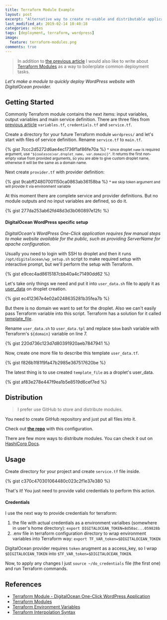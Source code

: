 ```yaml
---
title: Terraform Module Example
layout: post
excerpt: "Alternative way to create re-usable and distributable application infrastructure with Terraform."
last_modified_at: 2019-02-14 10:40:18
categories: notes
tags: [deployment, terraform, wordpress]
image:
  feature: terraform-modules.png
comments: true
---
```


> In addition to [the previous article](/notes/how-to-deploy-applications-to-digitalocean-with-terraform/) I would also like to write about [Terraform&nbsp;Modules](https://www.terraform.io/docs/modules/index.html) as a way to boilerplate common deployment tasks.

*Let's make a module to quickly deploy WordPress website with DigitalOcean provider.*

## Getting Started

Commonly Terraform module contains the next items: input variables, output variables and main service definition. There are three files from [previous article](/articles/how-to-deploy-applications-to-digitalocean-with-terraform/) `variables.tf`, `credentials.tf` and `service.tf`.

Create a directory for your future Terraform module `wordpress/` and let's start with files of service definition. Rename `service.tf` to `main.tf`.

{% gist 7ccc2d5272d6ae4ec1736f1af86fe70a %}
<small>* since droplet `name` is required argument, use `"${coalesce(var.droplet_name, var.domain)}"`. It&nbsp;returns the first non-empty value from provided arguments, so you are able to give custom droplet name, otherwise it will be the same as a domain name.</small>

Next create `provider.tf` with provider definition:

{% gist 9cabff24807001150ca0863ab36158ba %}
<small>* we skip token argument and will provide it via environment variable</small>

At this moment there are complete service and provider definitions. But no module outputs and no input variables are defined, so do it.

{% gist 277da253ab62fd48d3d3b060897e12fc %}



#### DigitalOcean WordPress specific setup

*DigitalOcean's WordPress One-Click application requires few manual steps to make website available for the public, such as providing ServerName for apache configuration.*

Usually you need to login with SSH to droplet and then it runs `/opt/digitalocean/wp_setup.sh` script to make required setup with interactive prompt, but we'll perform the setup with Terraform.

{% gist e9cec4ad8615187cbb40a4c71490dd62 %}

Let's take only things we need and put it into `user_data.sh` file to apply it as [user_data](https://www.terraform.io/docs/providers/do/r/droplet.html#user_data) on droplet creation.

{% gist ec412367e4e02a0248635281b35fea7b %}

But there is no domain we want to set for the droplet. Also we can't easily pass Terraform variable into this script. Terraform has a solution for it called [template_file](https://www.terraform.io/docs/providers/template/d/file.html).

Rename `user_data.sh` to `user_data.tpl` and replace `$dom` bash variable with Terraform's `${domain}` variable on line 7.

{% gist 220d736c123d7d80391920aeb7847941 %}

Now, create one more file to describe this template `user_data.tf`.

{% gist f826b1f81f9fa47b2985e367517620be %}

The latest thing is to use created `template_file` as a droplet's user_data.

{% gist af83e278e447f9ea1b5e8519d6cef7ed %}

## Distribution

> I prefer use GitHub to store and distribute modules.

You need to create GitHub repository and just put all files into it. 

Check out [**the repo**](https://github.com/sergeykuzmich/tfmodule-do_wordpress) with this configuration.

There are few more ways to distribute modules. You can check it out on [HashiCorp Docs](https://www.terraform.io/docs/modules/sources.html).

## Usage

Create directory for your project and create `service.tf` file inside.

{% gist c370c470301064480c023c2f1e37e380 %}

That's it! You just need to provide valid credentials to perform this action.

#### Credentials

I use the next way to provide credentials for terraform:

1. the file with actual credentials as a environment varialbes (somewhere in user's home directory):
    `export DIGITALOCEAN_TOKEN=8d50ac...059828b`
2. .env file in terraform configuration directory to wrap environment variables into Terraform way:
    `export TF_VAR_token=$DIGITALOCEAN_TOKEN`

DigitalOcean provider requires `token` arugment as a access_key, so I wrap `$DIGITALOCEAN_TOKEN` into `$TF_VAR_token=$DIGITALOCEAN_TOKEN`.

Now, to apply any changes I just `source ~/do_credentials` file (the first one) and run Terraform commands.

## References

* [Terraform Module - DigitalOcean One-Click WordPress Application](https://github.com/sergeykuzmich/tfmodule-do_wordpress)
* [Terraform Modules](https://www.terraform.io/docs/modules/index.html)
* [Terraform Environment Variables](https://www.terraform.io/docs/configuration/environment-variables.html#tf_var_name)
* [Terraform Interpolation Syntax](https://www.terraform.io/docs/configuration/interpolation.html)
